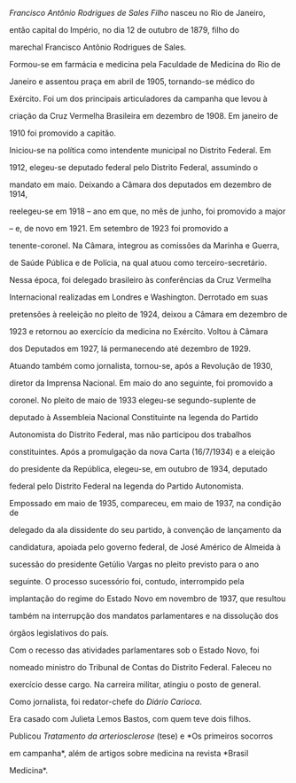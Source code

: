 

*Francisco Antônio Rodrigues de Sales Filho* nasceu no Rio de Janeiro,

então capital do Império, no dia 12 de outubro de 1879, filho do

marechal Francisco Antônio Rodrigues de Sales.



Formou-se em farmácia e medicina pela Faculdade de Medicina do Rio de

Janeiro e assentou praça em abril de 1905, tornando-se médico do

Exército. Foi um dos principais articuladores da campanha que levou à

criação da Cruz Vermelha Brasileira em dezembro de 1908. Em janeiro de

1910 foi promovido a capitão.



Iniciou-se na política como intendente municipal no Distrito Federal. Em

1912, elegeu-se deputado federal pelo Distrito Federal, assumindo o

mandato em maio. Deixando a Câmara dos deputados em dezembro de 1914,

reelegeu-se em 1918 – ano em que, no mês de junho, foi promovido a major

– e, de novo em 1921. Em setembro de 1923 foi promovido a

tenente-coronel. Na Câmara, integrou as comissões da Marinha e Guerra,

de Saúde Pública e de Polícia, na qual atuou como terceiro-secretário.

Nessa época, foi delegado brasileiro às conferências da Cruz Vermelha

Internacional realizadas em Londres e Washington. Derrotado em suas

pretensões à reeleição no pleito de 1924, deixou a Câmara em dezembro de

1923 e retornou ao exercício da medicina no Exército. Voltou à Câmara

dos Deputados em 1927, lá permanecendo até dezembro de 1929.



Atuando também como jornalista, tornou-se, após a Revolução de 1930,

diretor da Imprensa Nacional. Em maio do ano seguinte, foi promovido a

coronel. No pleito de maio de 1933 elegeu-se segundo-suplente de

deputado à Assembleia Nacional Constituinte na legenda do Partido

Autonomista do Distrito Federal, mas não participou dos trabalhos

constituintes. Após a promulgação da nova Carta (16/7/1934) e a eleição

do presidente da República, elegeu-se, em outubro de 1934, deputado

federal pelo Distrito Federal na legenda do Partido Autonomista.

Empossado em maio de 1935, compareceu, em maio de 1937, na condição de

delegado da ala dissidente do seu partido, à convenção de lançamento da

candidatura, apoiada pelo governo federal, de José Américo de Almeida à

sucessão do presidente Getúlio Vargas no pleito previsto para o ano

seguinte. O processo sucessório foi, contudo, interrompido pela

implantação do regime do Estado Novo em novembro de 1937, que resultou

também na interrupção dos mandatos parlamentares e na dissolução dos

órgãos legislativos do país.



Com o recesso das atividades parlamentares sob o Estado Novo, foi

nomeado ministro do Tribunal de Contas do Distrito Federal. Faleceu no

exercício desse cargo. Na carreira militar, atingiu o posto de general.

Como jornalista, foi redator-chefe do *Diário Carioca*.



Era casado com Julieta Lemos Bastos, com quem teve dois filhos.



Publicou *Tratamento da arteriosclerose* (tese) e *Os primeiros socorros

em campanha*, além de artigos sobre medicina na revista *Brasil

Medicina*.



